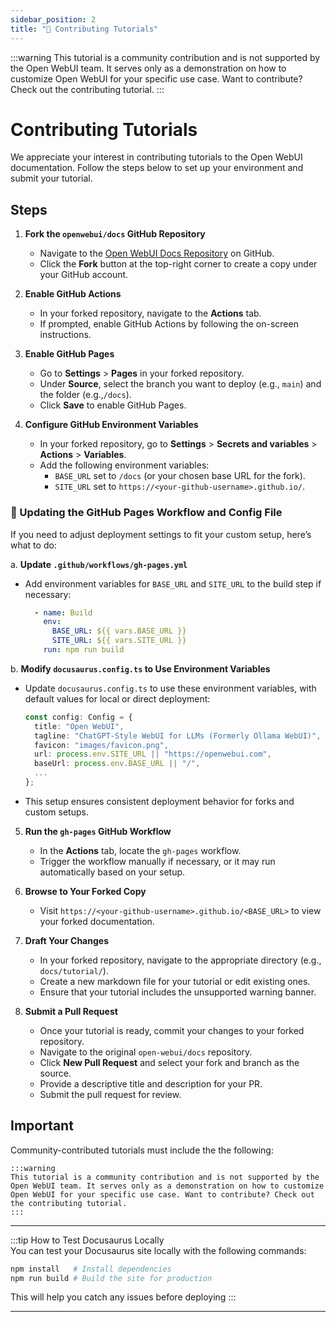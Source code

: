 ```yaml
---
sidebar_position: 2
title: "🤝 Contributing Tutorials"
---
```


:::warning
This tutorial is a community contribution and is not supported by the Open WebUI team. It serves only as a demonstration on how to customize Open WebUI for your specific use case. Want to contribute? Check out the contributing tutorial.
:::

# Contributing Tutorials

We appreciate your interest in contributing tutorials to the Open WebUI documentation. Follow the steps below to set up your environment and submit your tutorial.

## Steps

1. **Fork the `openwebui/docs` GitHub Repository**

   - Navigate to the [Open WebUI Docs Repository](https://github.com/open-webui/docs) on GitHub.
   - Click the **Fork** button at the top-right corner to create a copy under your GitHub account.

2. **Enable GitHub Actions**

   - In your forked repository, navigate to the **Actions** tab.
   - If prompted, enable GitHub Actions by following the on-screen instructions.

3. **Enable GitHub Pages**

   - Go to **Settings** > **Pages** in your forked repository.
   - Under **Source**, select the branch you want to deploy (e.g., `main`) and the folder (e.g.,`/docs`).
   - Click **Save** to enable GitHub Pages.

4. **Configure GitHub Environment Variables**

   - In your forked repository, go to **Settings** > **Secrets and variables** > **Actions** > **Variables**.
   - Add the following environment variables:
     - `BASE_URL` set to `/docs` (or your chosen base URL for the fork).
     - `SITE_URL` set to `https://<your-github-username>.github.io/`.

### 📝 Updating the GitHub Pages Workflow and Config File

If you need to adjust deployment settings to fit your custom setup, here’s what to do:

a. **Update `.github/workflows/gh-pages.yml`**

- Add environment variables for `BASE_URL` and `SITE_URL` to the build step if necessary:

     ```yaml
       - name: Build
         env:
           BASE_URL: ${{ vars.BASE_URL }}
           SITE_URL: ${{ vars.SITE_URL }}
         run: npm run build
     ```

b. **Modify `docusaurus.config.ts` to Use Environment Variables**

- Update `docusaurus.config.ts` to use these environment variables, with default values for local or direct deployment:

     ```typescript
     const config: Config = {
       title: "Open WebUI",
       tagline: "ChatGPT-Style WebUI for LLMs (Formerly Ollama WebUI)",
       favicon: "images/favicon.png",
       url: process.env.SITE_URL || "https://openwebui.com",
       baseUrl: process.env.BASE_URL || "/",
       ...
     };
     ```

- This setup ensures consistent deployment behavior for forks and custom setups.

5. **Run the `gh-pages` GitHub Workflow**

   - In the **Actions** tab, locate the `gh-pages` workflow.
   - Trigger the workflow manually if necessary, or it may run automatically based on your setup.

6. **Browse to Your Forked Copy**

   - Visit `https://<your-github-username>.github.io/<BASE_URL>` to view your forked documentation.

7. **Draft Your Changes**

   - In your forked repository, navigate to the appropriate directory (e.g., `docs/tutorial/`).
   - Create a new markdown file for your tutorial or edit existing ones.
   - Ensure that your tutorial includes the unsupported warning banner.

8. **Submit a Pull Request**

   - Once your tutorial is ready, commit your changes to your forked repository.
   - Navigate to the original `open-webui/docs` repository.
   - Click **New Pull Request** and select your fork and branch as the source.
   - Provide a descriptive title and description for your PR.
   - Submit the pull request for review.

## Important

Community-contributed tutorials must include the the following:

```
:::warning
This tutorial is a community contribution and is not supported by the Open WebUI team. It serves only as a demonstration on how to customize Open WebUI for your specific use case. Want to contribute? Check out the contributing tutorial.
:::
```

---

:::tip How to Test Docusaurus Locally  
You can test your Docusaurus site locally with the following commands:

```bash
npm install   # Install dependencies
npm run build # Build the site for production
```

This will help you catch any issues before deploying
:::

---
